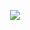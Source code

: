   <p align="center">
  <img alig src="https://github-profile-trophy.vercel.app/?username=mdoryammilwalrus&no-bg=true" />
</p>

